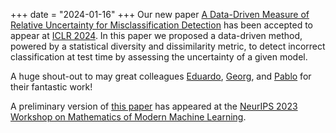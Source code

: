 +++
date = "2024-01-16"
+++
Our new paper [A Data-Driven Measure of Relative Uncertainty for Misclassification Detection](https://openreview.net/forum?id=ruGY8v10mK&referrer=%5BAuthor%20Console%5D(%2Fgroup%3Fid%3DICLR.cc%2F2024%2FConference%2FAuthors%23your-submissions)) has been accepted to appear at [ICLR 2024](https://iclr.cc/). In this paper we proposed a data-driven method, powered by a statistical diversity and dissimilarity metric, to detect incorrect classification at test time by assessing the uncertainty of a given model.

A huge shout-out to may great colleagues [Eduardo](https://edadaltocg.github.io/), [Georg](https://scholar.google.at/citations?user=5lv1oKAAAAAJ&hl=en), and [Pablo](https://sites.google.com/mila.quebec/pablo-piantanida/home) for their fantastic work!

A preliminary version of [this paper](https://openreview.net/forum?id=7iibkkg0WI&referrer=%5BAuthor%20Console%5D(%2Fgroup%3Fid%3DNeurIPS.cc%2F2023%2FWorkshop%2FM3L%2FAuthors%23your-submissions)) has appeared at the [NeurIPS 2023 Workshop on Mathematics of Modern Machine Learning](https://sites.google.com/view/m3l-2023).
